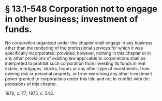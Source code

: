 # § 13.1-548 Corporation not to engage in other business; investment of funds.

<p>No corporation organized under this chapter shall engage in any business other than the rendering of the professional services for which it was specifically incorporated; provided, however, nothing in this chapter or in any other provisions of existing law applicable to corporations shall be interpreted to prohibit such corporation from investing its funds in real estate, mortgages, stocks, bonds or any other type of investments, from owning real or personal property, or from exercising any other investment power granted to corporations under this title and not in conflict with the provisions of this chapter.</p><p>1970, c. 77; 1975, c. 543.</p>